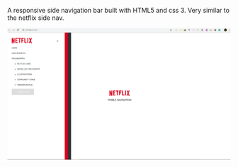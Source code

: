 A responsive side navigation bar built with HTML5 and css 3. Very similar to the netflix side nav.

<img src="img/screenshot.png">
